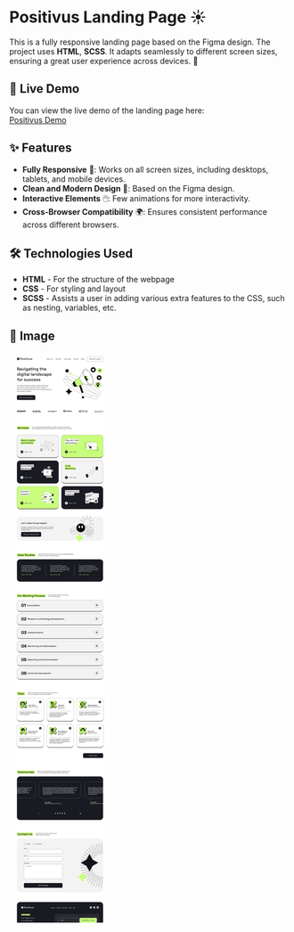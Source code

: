 # Positivus Landing Page ☀️
This is a fully responsive landing page based on the Figma design. The project uses **HTML**, **SCSS**. It adapts seamlessly to different screen sizes, ensuring a great user experience across devices. 📲
## 🚀 Live Demo
You can view the live demo of the landing page here:  
[Positivus Demo](#)
## ✨ Features
- **Fully Responsive** 📱: Works on all screen sizes, including desktops, tablets, and mobile devices.
- **Clean and Modern Design** 🎨: Based on the Figma design.
- **Interactive Elements** 🖱️: Few animations for more interactivity.
- **Cross-Browser Compatibility** 🌍: Ensures consistent performance across different browsers.
## 🛠️ Technologies Used
- **HTML** - For the structure of the webpage
- **CSS** - For styling and layout
- **SCSS** - Assists a user in adding various extra features to the CSS, such as nesting, variables, etc.
## 📸 Image
![Positivus](/images/pics/landing.png)